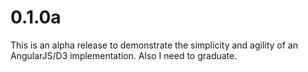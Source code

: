 0.1.0a
======

This is an alpha release to demonstrate the simplicity and agility of an AngularJS/D3 implementation.  Also I need to graduate.
